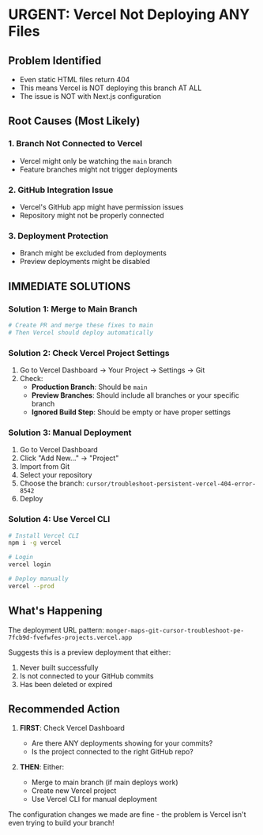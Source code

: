 # URGENT: Vercel Not Deploying ANY Files

## Problem Identified
- Even static HTML files return 404
- This means Vercel is NOT deploying this branch AT ALL
- The issue is NOT with Next.js configuration

## Root Causes (Most Likely)

### 1. Branch Not Connected to Vercel
- Vercel might only be watching the `main` branch
- Feature branches might not trigger deployments

### 2. GitHub Integration Issue
- Vercel's GitHub app might have permission issues
- Repository might not be properly connected

### 3. Deployment Protection
- Branch might be excluded from deployments
- Preview deployments might be disabled

## IMMEDIATE SOLUTIONS

### Solution 1: Merge to Main Branch
```bash
# Create PR and merge these fixes to main
# Then Vercel should deploy automatically
```

### Solution 2: Check Vercel Project Settings
1. Go to Vercel Dashboard → Your Project → Settings → Git
2. Check:
   - **Production Branch**: Should be `main`
   - **Preview Branches**: Should include all branches or your specific branch
   - **Ignored Build Step**: Should be empty or have proper settings

### Solution 3: Manual Deployment
1. Go to Vercel Dashboard
2. Click "Add New..." → "Project"
3. Import from Git
4. Select your repository
5. Choose the branch: `cursor/troubleshoot-persistent-vercel-404-error-8542`
6. Deploy

### Solution 4: Use Vercel CLI
```bash
# Install Vercel CLI
npm i -g vercel

# Login
vercel login

# Deploy manually
vercel --prod
```

## What's Happening

The deployment URL pattern:
`monger-maps-git-cursor-troubleshoot-pe-7fcb9d-fvefwfes-projects.vercel.app`

Suggests this is a preview deployment that either:
1. Never built successfully
2. Is not connected to your GitHub commits
3. Has been deleted or expired

## Recommended Action

1. **FIRST**: Check Vercel Dashboard
   - Are there ANY deployments showing for your commits?
   - Is the project connected to the right GitHub repo?

2. **THEN**: Either:
   - Merge to main branch (if main deploys work)
   - Create new Vercel project
   - Use Vercel CLI for manual deployment

The configuration changes we made are fine - the problem is Vercel isn't even trying to build your branch!